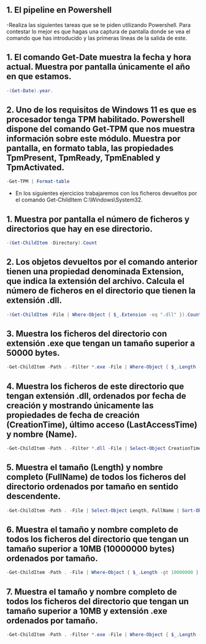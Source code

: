 ## 1. El pipeline en Powershell

-Realiza las siguientes tareas que se te piden utilizando Powershell. Para contestar lo mejor es que hagas una captura de pantalla donde se vea el comando que has
 introducido y las primeras líneas de la salida de este.

## 1. El comando Get-Date muestra la fecha y hora actual. Muestra por pantalla únicamente el año en que estamos.

```powershell
-(Get-Date).year.
```

## 2. Uno de los requisitos de Windows 11 es que es procesador tenga TPM habilitado. Powershell dispone del comando Get-TPM que nos muestra información sobre este módulo. Muestra por pantalla, en formato tabla, las propiedades TpmPresent, TpmReady, TpmEnabled y TpmActivated.

```powershell
-Get-TPM | Format-table
```

- En los siguientes ejercicios trabajaremos con los ficheros devueltos por el comando Get-ChildItem C:\Windows\System32.


## 1. Muestra por pantalla el número de ficheros y directorios que hay en ese directorio.

```powershell
-(Get-ChildItem -Directory).Count
```

## 2. Los objetos devueltos por el comando anterior tienen una propiedad denominada Extension, que indica la extensión del archivo. Calcula el número de ficheros en el directorio que tienen la extensión .dll.

```powershell
-(Get-ChildItem -File | Where-Object { $_.Extension -eq ".dll" }).Count
```

## 3. Muestra los ficheros del directorio con extensión .exe que tengan un tamaño superior a 50000 bytes.

```powershell
-Get-ChildItem -Path . -Filter *.exe -File | Where-Object { $_.Length -gt 50000 }
```

## 4. Muestra los ficheros de este directorio que tengan extensión .dll, ordenados por fecha de creación y mostrando únicamente las propiedades de fecha de creación (CreationTime), último acceso (LastAccessTime) y nombre (Name).

```powershell
-Get-ChildItem -Path . -Filter *.dll -File | Select-Object CreationTime, LastAccessTime, Name | Sort-Object CreationTime
```

## 5. Muestra el tamaño (Length) y nombre completo (FullName) de todos los ficheros del directorio ordenados por tamaño en sentido descendente.

```powershell
-Get-ChildItem -Path . -File | Select-Object Length, FullName | Sort-Object Length -Descending
```

## 6. Muestra el tamaño y nombre completo de todos los ficheros del directorio que tengan un tamaño superior a 10MB (10000000 bytes) ordenados por tamaño.

```powershell
-Get-ChildItem -Path . -File | Where-Object { $_.Length -gt 10000000 } | Select-Object Length, FullName | Sort-Object Length
```

## 7. Muestra el tamaño y nombre completo de todos los ficheros del directorio que tengan un tamaño superior a 10MB y extensión .exe ordenados por tamaño.

```powershell
-Get-ChildItem -Path . -Filter *.exe -File | Where-Object { $_.Length -gt 10000000 } | Select-Object Length, FullName | Sort-Object Length
```
